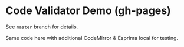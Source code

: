 # Code Validator Demo (gh-pages)

See `master` branch for details.

Same code here with additional CodeMirror & Esprima local for testing.
